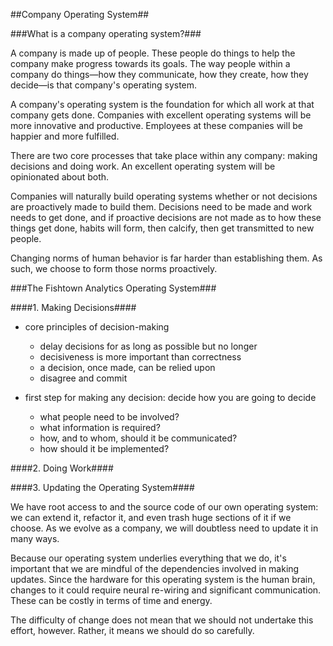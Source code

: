 ##Company Operating System##

###What is a company operating system?###

A company is made up of people. These people do things to help the company make progress towards its goals. The way people within a company do things—how they communicate, how they create, how they decide—is that company's operating system.

A company's operating system is the foundation for which all work at that company gets done. Companies with excellent operating systems will be more innovative and productive. Employees at these companies will be happier and more fulfilled.

There are two core processes that take place within any company: making decisions and doing work. An excellent operating system will be opinionated about both.

Companies will naturally build operating systems whether or not decisions are proactively made to build them. Decisions need to be made and work needs to get done, and if proactive decisions are not made as to how these things get done, habits will form, then calcify, then get transmitted to new people.

Changing norms of human behavior is far harder than establishing them. As such, we choose to form those norms proactively.

###The Fishtown Analytics Operating System###

####1. Making Decisions####

- core principles of decision-making
  - delay decisions for as long as possible but no longer
  - decisiveness is more important than correctness
  - a decision, once made, can be relied upon
  - disagree and commit

- first step for making any decision: decide how you are going to decide
  - what people need to be involved?
  - what information is required?
  - how, and to whom, should it be communicated?
  - how should it be implemented?



####2. Doing Work####





####3. Updating the Operating System####

We have root access to and the source code of our own operating system: we can extend it, refactor it, and even trash huge sections of it if we choose. As we evolve as a company, we will doubtless need to update it in many ways.

Because our operating system underlies everything that we do, it's important that we are mindful of the dependencies involved in making updates. Since the hardware for this operating system is the human brain, changes to it could require neural re-wiring and significant communication. These can be costly in terms of time and energy.

The difficulty of change does not mean that we should not undertake this effort, however. Rather, it means we should do so carefully.
